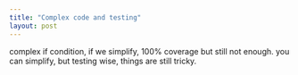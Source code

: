 ```yaml
---
title: "Complex code and testing"
layout: post
---
```


complex if condition, if we simplify, 100% coverage but still not enough. you can simplify, but testing wise, things are still tricky.